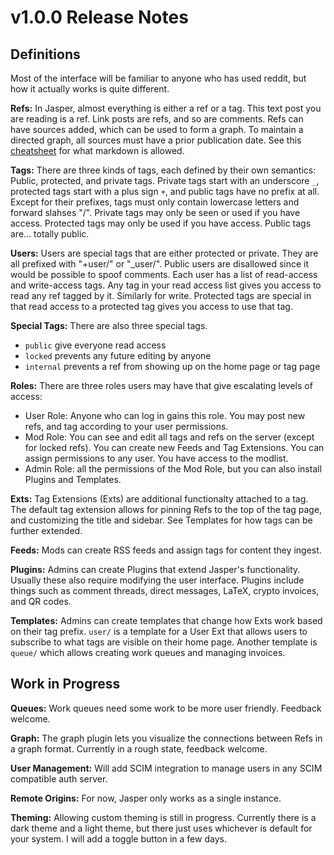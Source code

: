 # v1.0.0 Release Notes

## Definitions

Most of the interface will be familiar to anyone who has used reddit, but how it actually works is
quite different.

**Refs:** In Jasper, almost everything is either a ref or a tag. This text post you are reading is a
ref. Link posts are refs, and so are comments. Refs can have sources added, which can be used to form
a graph. To maintain a directed graph, all sources must have a prior publication
date. See this [cheatsheet](https://jfcere.github.io/ngx-markdown/cheat-sheet) for what markdown
is allowed.

**Tags:** There are three kinds of tags, each defined by their own semantics: Public, protected, and
private tags. Private tags start with an underscore `_`, protected tags start with a plus sign `+`, and public tags have no prefix at all. Except for their prefixes, tags must only contain lowercase letters and forward slahses "/". Private tags may only be seen or used if you have access. Protected tags may only be used if you have access. Public tags are... totally public.

**Users:** Users are special tags that are either protected or private. They are all prefixed with
"+user/" or "_user/". Public users are disallowed since it would be possible to spoof comments. Each
user has a list of read-access and write-access tags. Any tag in your read access list gives you
access to read any ref tagged by it. Similarly for write. Protected tags are special in that read
access to a protected tag gives you access to use that tag.

**Special Tags:** There are also three special tags.
* `public` give everyone read access
* `locked` prevents any future editing by anyone
* `internal` prevents a ref from showing up on the home page or tag page

**Roles:** There are three roles users may have that give escalating levels of access:
* User Role: Anyone who can log in gains this role. You may post new refs, and tag according to your
user permissions.
* Mod Role: You can see and edit all tags and refs on the server (except for locked refs). You can
create new Feeds and Tag Extensions. You can assign permissions to any user. You have access to the modlist.
* Admin Role: all the permissions of the Mod Role, but you can also install Plugins and Templates.

**Exts:** Tag Extensions (Exts) are additional functionalty attached to a tag. The default tag
extension allows for pinning Refs to the top of the tag page, and customizing the title and sidebar. See Templates for how tags can be further extended.

**Feeds:** Mods can create RSS feeds and assign tags for content they ingest.

**Plugins:** Admins can create Plugins that extend Jasper's functionality. Usually these also
require modifying the user interface. Plugins include things such as comment threads, direct
messages, LaTeX, crypto invoices, and QR codes.

**Templates:** Admins can create templates that change how Exts work based on their tag prefix.
`user/` is a template for a User Ext that allows users to subscribe to what tags are visible on
their home page. Another template is `queue/` which allows creating work queues and managing
invoices.

## Work in Progress

**Queues:** Work queues need some work to be more user friendly. Feedback welcome.

**Graph:** The graph plugin lets you visualize the connections between Refs in a graph format.
Currently in a rough state, feedback welcome.

**User Management:** Will add SCIM integration to manage users in any SCIM compatible auth server.

**Remote Origins:** For now, Jasper only works as a single instance.

**Theming:** Allowing custom theming is still in progress. Currently there is a dark theme and a
light theme, but there just uses whichever is default for your system. I will add a toggle button
in a few days.
